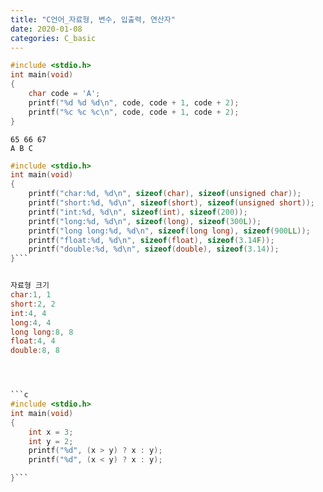 ```yaml
---
title: "C언어_자료형, 변수, 입출력, 연산자"
date: 2020-01-08
categories: C_basic
---
```


```c
#include <stdio.h>
int main(void)
{
	char code = 'A';
	printf("%d %d %d\n", code, code + 1, code + 2);
	printf("%c %c %c\n", code, code + 1, code + 2);
}
```

```
65 66 67
A B C
```


```c
#include <stdio.h>
int main(void)
{
	printf("char:%d, %d\n", sizeof(char), sizeof(unsigned char));
	printf("short:%d, %d\n", sizeof(short), sizeof(unsigned short));
	printf("int:%d, %d\n", sizeof(int), sizeof(200));
	printf("long:%d, %d\n", sizeof(long), sizeof(300L));
	printf("long long:%d, %d\n", sizeof(long long), sizeof(900LL));
	printf("float:%d, %d\n", sizeof(float), sizeof(3.14F));
	printf("double:%d, %d\n", sizeof(double), sizeof(3.14));
}```


자료형 크기
char:1, 1
short:2, 2
int:4, 4
long:4, 4
long long:8, 8
float:4, 4
double:8, 8




```c
#include <stdio.h>
int main(void)
{
	int x = 3;
	int y = 2;
	printf("%d", (x > y) ? x : y);
	printf("%d", (x < y) ? x : y);

}```




